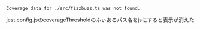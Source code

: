 ```
Coverage data for ./src/fizzbuzz.ts was not found.
```
jest.config.jsのcoverageThresholdのふぃあるパス名をjsにすると表示が消えた
